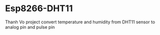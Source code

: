 # Esp8266-DHT11
Thanh Vo project convert temperature and humidity from DHT11 sensor to analog pin and pulse pin

